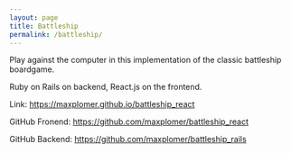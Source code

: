 ```yaml
---
layout: page
title: Battleship
permalink: /battleship/
---
```


Play against the computer in this implementation of the classic battleship boardgame. 

Ruby on Rails on backend, React.js on the frontend.

Link: <a href="https://maxplomer.github.io/battleship_react" target="_blank">https://maxplomer.github.io/battleship_react</a>

GitHub Fronend: <a href="https://github.com/maxplomer/battleship_react" target="_blank">https://github.com/maxplomer/battleship_react</a>

GitHub Backend: <a href="https://github.com/maxplomer/battleship_rails" target="_blank">https://github.com/maxplomer/battleship_rails</a>
